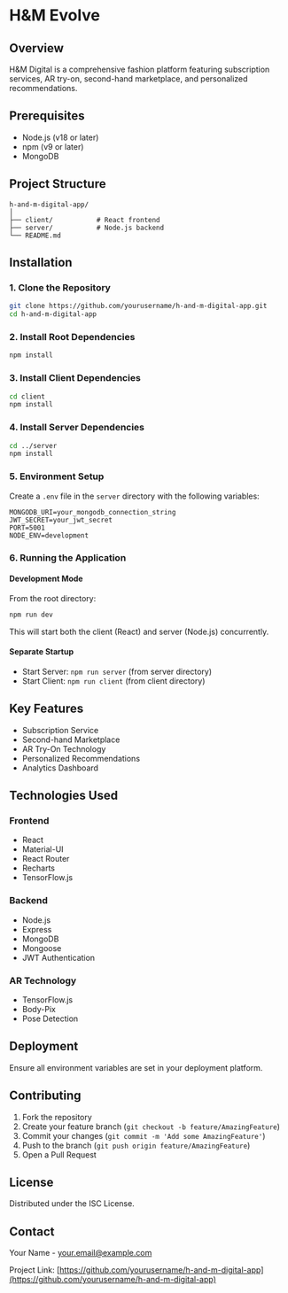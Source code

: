 # H&M Evolve

## Overview
H&M Digital is a comprehensive fashion platform featuring subscription services, AR try-on, second-hand marketplace, and personalized recommendations.

## Prerequisites
- Node.js (v18 or later)
- npm (v9 or later)
- MongoDB

## Project Structure
```
h-and-m-digital-app/
│
├── client/           # React frontend
├── server/           # Node.js backend
└── README.md
```

## Installation

### 1. Clone the Repository
```bash
git clone https://github.com/yourusername/h-and-m-digital-app.git
cd h-and-m-digital-app
```

### 2. Install Root Dependencies
```bash
npm install
```

### 3. Install Client Dependencies
```bash
cd client
npm install
```

### 4. Install Server Dependencies
```bash
cd ../server
npm install
```

### 5. Environment Setup
Create a `.env` file in the `server` directory with the following variables:
```env
MONGODB_URI=your_mongodb_connection_string
JWT_SECRET=your_jwt_secret
PORT=5001
NODE_ENV=development
```

### 6. Running the Application

#### Development Mode
From the root directory:
```bash
npm run dev
```

This will start both the client (React) and server (Node.js) concurrently.

#### Separate Startup
- Start Server: `npm run server` (from server directory)
- Start Client: `npm run client` (from client directory)

## Key Features
- Subscription Service
- Second-hand Marketplace
- AR Try-On Technology
- Personalized Recommendations
- Analytics Dashboard

## Technologies Used
### Frontend
- React
- Material-UI
- React Router
- Recharts
- TensorFlow.js

### Backend
- Node.js
- Express
- MongoDB
- Mongoose
- JWT Authentication

### AR Technology
- TensorFlow.js
- Body-Pix
- Pose Detection

## Deployment
Ensure all environment variables are set in your deployment platform.

## Contributing
1. Fork the repository
2. Create your feature branch (`git checkout -b feature/AmazingFeature`)
3. Commit your changes (`git commit -m 'Add some AmazingFeature'`)
4. Push to the branch (`git push origin feature/AmazingFeature`)
5. Open a Pull Request

## License
Distributed under the ISC License.

## Contact
Your Name - your.email@example.com

Project Link: [https://github.com/yourusername/h-and-m-digital-app](https://github.com/yourusername/h-and-m-digital-app)
```